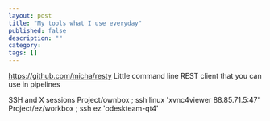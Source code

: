 ```yaml
---
layout: post
title: "My tools what I use everyday"
published: false
description: ""
category: 
tags: []
---
```


https://github.com/micha/resty Little command line REST client that you can use in pipelines

SSH and X sessions
Project/ownbox ; ssh linux 'xvnc4viewer 88.85.71.5:47'
Project/ez/workbox ; ssh ez 'odeskteam-qt4' 
